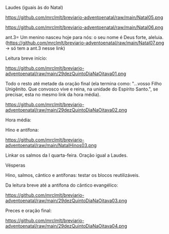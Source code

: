 Laudes (iguais às do Natal)

https://github.com/mrclmlt/breviario-adventoenatal/raw/main/Natal05.png

https://github.com/mrclmlt/breviario-adventoenatal/raw/main/Natal06.png

ant.3= Um menino nasceu hoje para nós: o seu nome é Deus forte, aleluia. (https://github.com/mrclmlt/breviario-adventoenatal/raw/main/Natal07.png -> só tem a ant.3 nesse link)

Leitura breve início:

https://github.com/mrclmlt/breviario-adventoenatal/raw/main/29dezQuintoDiaNaOitava01.png

Todo o resto até metade da oração final (ela termina como: "...vosso Filho Unigênito. Que convosco vive e reina, na unidade do Espírito Santo.", se precisar, esta no mesmo link da hora média).

https://github.com/mrclmlt/breviario-adventoenatal/raw/main/29dezQuintoDiaNaOitava02.png

Hora média:

Hino e antífona:

https://github.com/mrclmlt/breviario-adventoenatal/raw/main/NatalHinos03.png

Linkar os salmos da I quarta-feira. Oração igual a Laudes.

Vésperas

Hino, salmos, cântico e antífonas: testar os blocos reutilizáveis.

Da leitura breve até a antífona do cântico evangélico:

https://github.com/mrclmlt/breviario-adventoenatal/raw/main/29dezQuintoDiaNaOitava03.png

Preces e oração final:

https://github.com/mrclmlt/breviario-adventoenatal/raw/main/29dezQuintoDiaNaOitava04.png

